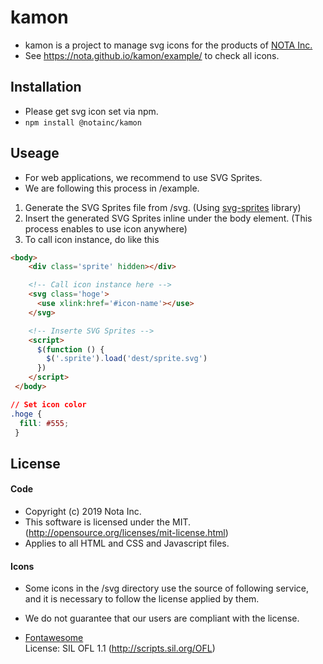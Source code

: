 # kamon
* kamon is a project to manage svg icons for the products of [NOTA Inc.](https://notainc.com)
* See https://nota.github.io/kamon/example/ to check all icons.


## Installation
* Please get svg icon set via npm.
* `npm install @notainc/kamon`

## Useage
* For web applications, we recommend to use SVG Sprites.
* We are following this process in /example.
1. Generate the SVG Sprites file from /svg. (Using [svg-sprites](https://www.npmjs.com/package/svg-sprite) library)
2. Insert the generated SVG Sprites inline under the body element. (This process enables to use icon anywhere)
3. To call icon instance, do like this
```html
<body>
    <div class='sprite' hidden></div>  

    <!-- Call icon instance here -->
    <svg class='hoge'>
      <use xlink:href='#icon-name'></use>
    </svg>  

    <!-- Inserte SVG Sprites -->
    <script>
      $(function () {
        $('.sprite').load('dest/sprite.svg')
      })
    </script>
 </body>
  ```

```css
// Set icon color
.hoge {
  fill: #555;
 }
```

## License
#### Code
* Copyright (c) 2019 Nota Inc.
* This software is licensed under the MIT. (http://opensource.org/licenses/mit-license.html)
* Applies to all HTML and CSS and Javascript files.


#### Icons
* Some icons in the /svg directory use the source of following service, and it is necessary to follow the license applied by them.
* We do not guarantee that our users are compliant with the license.

* [Fontawesome](https://fontawesome.com/v4.7.0/license/)  
  License: SIL OFL 1.1 (http://scripts.sil.org/OFL)
